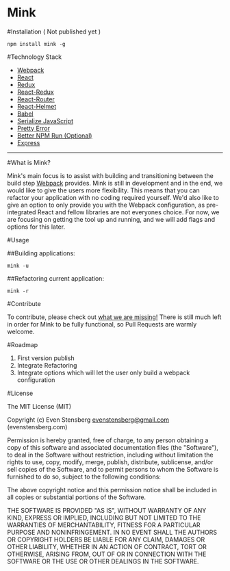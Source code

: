 # Mink

#Installation ( Not published yet ) 


`npm install mink -g `

#Technology Stack

 - [Webpack](https://webpack.github.io/)
 - [React](https://facebook.github.io/react/)
 - [Redux](http://redux.js.org/)
 - [React-Redux](https://github.com/reactjs/react-redux)
 - [React-Router](https://github.com/ReactTraining/react-router)
 - [React-Helmet](https://github.com/nfl/react-helmet)
 - [Babel](https://babeljs.io/)
 - [Serialize JavaScript](https://github.com/yahoo/serialize-javascript)
 - [Pretty Error](https://github.com/AriaMinaei/pretty-error)
 - [Better NPM Run (Optional)](https://github.com/benoror/better-npm-run)
 - [Express](http://expressjs.com/)
<hr>

#What is Mink?

Mink's main focus is to assist with building and transitioning between the build step [Webpack](https://webpack.github.io/) provides. Mink is still in development and in the end, we would like to give the users more flexibility. This means that you can refactor your application with no coding required yourself. We'd also like to give an option to only provide you with the Webpack configuration, as pre-integrated React and fellow libraries are not everyones choice. For now, we are focusing on getting the tool up and running, and we will add flags and options for this later. 

#Usage

##Building applications: 

`mink -u`

##Refactoring current application:

`mink -r`

#Contribute

To contribute, please check out [what we are missing!](https://github.com/ev1stensberg/mink/issues) There is still much left in order for Mink to be fully functional, so Pull Requests are warmly welcome.

#Roadmap

 1. First version publish
 2. Integrate Refactoring
 3. Integrate options which will let the user only build a webpack configuration

#License

The MIT License (MIT)

Copyright (c) Even Stensberg <evenstensberg@gmail.com> (evenstensberg.com)

Permission is hereby granted, free of charge, to any person obtaining a copy
of this software and associated documentation files (the "Software"), to deal
in the Software without restriction, including without limitation the rights
to use, copy, modify, merge, publish, distribute, sublicense, and/or sell
copies of the Software, and to permit persons to whom the Software is
furnished to do so, subject to the following conditions:

The above copyright notice and this permission notice shall be included in
all copies or substantial portions of the Software.

THE SOFTWARE IS PROVIDED "AS IS", WITHOUT WARRANTY OF ANY KIND, EXPRESS OR
IMPLIED, INCLUDING BUT NOT LIMITED TO THE WARRANTIES OF MERCHANTABILITY,
FITNESS FOR A PARTICULAR PURPOSE AND NONINFRINGEMENT. IN NO EVENT SHALL THE
AUTHORS OR COPYRIGHT HOLDERS BE LIABLE FOR ANY CLAIM, DAMAGES OR OTHER
LIABILITY, WHETHER IN AN ACTION OF CONTRACT, TORT OR OTHERWISE, ARISING FROM,
OUT OF OR IN CONNECTION WITH THE SOFTWARE OR THE USE OR OTHER DEALINGS IN
THE SOFTWARE.

